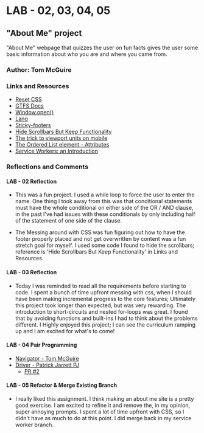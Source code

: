 # LAB - 02, 03, 04, 05

## "About Me" project

"About Me" webpage that quizzes the user on fun facts gives the user some basic information about who you are and where you came from.

### Author: Tom McGuire

### Links and Resources

* [Reset CSS](https://meyerweb.com/eric/tools/css/reset/)
* [GTFS Docs](https://developers.google.com/transit/gtfs)
* [Window.open()](https://developer.mozilla.org/en-US/docs/Web/API/Window/open)
* [Lang](https://developer.mozilla.org/en-US/docs/Web/HTML/Global_attributes/lang)
* [Sticky-footers](https://css-tricks.com/fun-viewport-units/#full-height-layouts-hero-images-and-sticky-footers)
* [Hide Scrollbars But Keep Functionality](https://www.w3schools.com/howto/howto_css_hide_scrollbars.asp)
* [The trick to viewport units on mobile](https://css-tricks.com/the-trick-to-viewport-units-on-mobile/)
* [The Ordered List element - Attributes](https://developer.mozilla.org/en-US/docs/Web/HTML/Element/ol#attributes)
* [Service Workers: an Introduction](https://developers.google.com/web/fundamentals/primers/service-workers)

### Reflections and Comments

#### LAB - 02 Reflection

* This was a fun project. I used a while loop to force the user to enter the name. One thing I took away from this was that conditional statements must have the whole conditional on either side of the OR / AND clause, in the past I've had issues with these conditionals by only including half of the statement of one side of the clause.

* The Messing around with CSS was fun figuring out how to have the footer properly placed and not get overwritten by content was a fun stretch goal for myself. I used some code I found to hide the scrollbars; reference is 'Hide Scrollbars But Keep Functionality' in Links and Resources.

#### LAB - 03 Reflection

* Today I was reminded to read all the requirements before starting to code. I spent a bunch of time upfront messing with css, when I should have been making incremental progress to the core features; Ultimately this project took longer than expected, but was very rewarding. The introduction to short-circuits and nested for-loops was great. I found that by avoiding functions and built-ins I had to think about the problems different. I Highly enjoyed this project; I can see the curriculum ramping up and I am excited for what's to come!

#### LAB - 04 Pair Programming

* [Navigator - Tom McGuire](https://github.com/MuckT)
* [Driver - Patrick Jarrett PJ](https://github.com/pattywagonpbj)
  * [PR #2](https://github.com/MuckT/about-me/pull/2)

#### LAB - 05 Refactor & Merge Existing Branch

* I really liked this assignment. I think making an about me site is a pretty good exercise. I am excited to refine it and remove the, in my opinion, super annoying prompts. I spent a lot of time upfront with CSS, so I didn't have as much to do at this point. I did merge back in my service worker branch.
